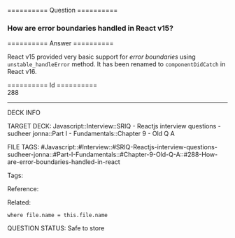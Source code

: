========== Question ==========  

### How are error boundaries handled in React v15?  

========== Answer ==========  

React v15 provided very basic support for _error boundaries_ using `unstable_handleError` method. It has been renamed to `componentDidCatch` in React v16.

========== Id ==========  
288

---

DECK INFO

TARGET DECK: Javascript::Interview::SRIQ - Reactjs interview questions - sudheer jonna::Part I - Fundamentals::Chapter 9 - Old Q A

FILE TAGS: #Javascript::#Interview::#SRIQ-Reactjs-interview-questions-sudheer-jonna::#Part-I-Fundamentals::#Chapter-9-Old-Q-A::#288-How-are-error-boundaries-handled-in-react

Tags:

Reference:

Related:

```dataview
where file.name = this.file.name
```

QUESTION STATUS: Safe to store
